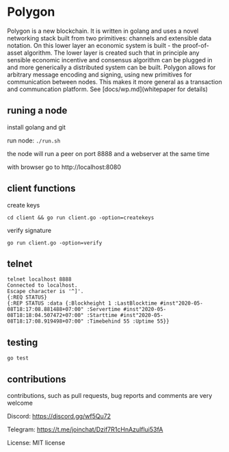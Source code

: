 # Polygon

Polygon is a new blockchain. It is written in golang and uses a novel networking stack built from two primitives: channels and extensible data notation.
On this lower layer an economic system is built - the proof-of-asset algorithm. The lower layer is created such that in principle any sensible economic incentive and consensus algorithm
can be plugged in and more generically a distributed system can be built. Polygon allows for arbitrary message encoding and signing, using new primitives for communication between nodes. This makes it more general as a transaction and communcation platform. See [docs/wp.md](whitepaper for details)

## runing a node

install golang and git

run node:
```./run.sh```

the node will run a peer on port 8888 and a webserver at the same time

with browser go to http://localhost:8080

## client functions

create keys

```cd client && go run client.go -option=createkeys```

 verify signature
 
 ```go run client.go -option=verify```

## telnet 

```
telnet localhost 8888
Connected to localhost.
Escape character is '^]'.
{:REQ STATUS}
{:REP STATUS :data {:Blockheight 1 :LastBlocktime #inst"2020-05-08T18:17:08.881488+07:00" :Servertime #inst"2020-05-08T18:18:04.507472+07:00" :Starttime #inst"2020-05-08T18:17:08.919498+07:00" :Timebehind 55 :Uptime 55}}
```

## testing

```go test```

## contributions

contributions, such as pull requests, bug reports and comments are very welcome

Discord:
https://discord.gg/wf5Qu72

Telegram:
https://t.me/joinchat/Dzif7R1cHnAzulflui53fA

License: MIT license
